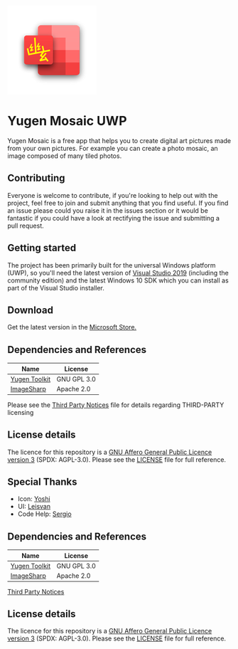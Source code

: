![logo](/Yugen.Mosaic.Uwp/Assets/StoreLogo.scale-400.png)

# Yugen Mosaic UWP
Yugen Mosaic is a free app that helps you to create digital art pictures made from your own pictures. For example you can create a photo mosaic, an image composed of many tiled photos.

## Contributing
Everyone is welcome to contribute, if you're looking to help out with the project, feel free to join and submit anything that you find useful. If you find an issue please could you raise it in the issues section or it would be fantastic if you could have a look at rectifying the issue and submitting a pull request. 

## Getting started
The project has been primarily built for the universal Windows platform (UWP), so you'll need the latest version of [Visual Studio 2019](https://www.visualstudio.com/) (including the community edition) and the latest Windows 10 SDK which you can install as part of the Visual Studio installer.

## Download
Get the latest version in the [Microsoft Store.](https://www.microsoft.com/store/apps/9PF0S24CX0D4)

## Dependencies and References

| Name                                                          | License         |
| ------------------------------------------------------------- | --------------- |
| [Yugen Toolkit](https://github.com/emiliano84/Yugen.Toolkit)  | GNU GPL 3.0     |
| [ImageSharp](https://github.com/SixLabors/ImageSharp)         | Apache 2.0      |

Please see the [Third Party Notices](ThirdPartyNotices.md) file for details regarding THIRD-PARTY licensing

## License details

The licence for this repository is a [GNU Affero General Public Licence version 3](https://www.gnu.org/licenses/agpl-3.0.html) (SPDX: AGPL-3.0). Please see the [LICENSE](LICENSE) file for full reference.

## Special Thanks
- Icon: [Yoshi](https://github.com/yoshiask)
- UI: [Leisvan](https://twitter.com/leisvanCT)
- Code Help: [Sergio](https://github.com/Sergio0694)

## Dependencies and References

| Name                                                          | License         |
| ------------------------------------------------------------- | --------------- |
| [Yugen Toolkit](https://github.com/emiliano84/Yugen.Toolkit)  | GNU GPL 3.0     |
| [ImageSharp](https://github.com/SixLabors/ImageSharp)         | Apache 2.0      |

[Third Party Notices](ThirdPartyNotices)

## License details

The licence for this repository is a [GNU Affero General Public Licence version 3](https://www.gnu.org/licenses/agpl-3.0.html) (SPDX: AGPL-3.0). Please see the [LICENSE](LICENSE) file for full reference.